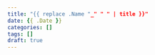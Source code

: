 ```yaml
---
title: "{{ replace .Name "_" " " | title }}"
date: {{ .Date }}
categories: []
tags: []
draft: true
---
```


<!--more-->
